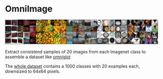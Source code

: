 # OmniImage
![](assets/banner.png)

Extract consistend samples of 20 images from each Imagenet class to assemble a dataset like [omniglot](https://github.com/brendenlake/omniglot)

The [whole dataset](assets/overview_consistent.png) contains a 1000 classes with 20 examples each, downsized to 64x64 pixels.
